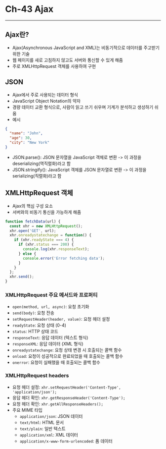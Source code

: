# Ch-43 Ajax

---

## Ajax란?
- Ajax(Asynchronous JavaScript and XML)는 비동기적으로 데이터를 주고받기 위한 기술
- 웹 페이지를 새로 고침하지 않고도 서버와 통신할 수 있게 해줌
- 주로 XMLHttpRequest 객체를 사용하여 구현

## JSON
- Ajax에서 주로 사용되는 데이터 형식
- JavaScript Object Notation의 약자
- 경량 데이터 교환 형식으로, 사람이 읽고 쓰기 쉬우며 기계가 분석하고 생성하기 쉬움
- 예시
```json
{
  "name": "John",
  "age": 30,
  "city": "New York"
}
```
- JSON.parse(): JSON 문자열을 JavaScript 객체로 변환 -> 이 과정을 deserializing(역직렬화)라고 함
- JSON.stringify(): JavaScript 객체를 JSON 문자열로 변환 -> 이 과정을 serializing(직렬화)라고 함

## XMLHttpRequest 객체
- Ajax의 핵심 구성 요소
- 서버와의 비동기 통신을 가능하게 해줌
```javascript
function fetchData(url) {
  const xhr = new XMLHttpRequest();
  xhr.open('GET', url);
  xhr.onreadystatechange = function() {
    if (xhr.readyState === 4) {
      if (xhr.status === 200) {
        console.log(xhr.responseText);
      } else {
        console.error('Error fetching data');
      }
    }
  };
  xhr.send();
}
```

### XMLHttpRequest 주요 메서드와 프로퍼티
- `open(method, url, async)`: 요청 초기화
- `send(body)`: 요청 전송
- `setRequestHeader(header, value)`: 요청 헤더 설정
- `readyState`: 요청 상태 (0-4)
- `status`: HTTP 상태 코드
- `responseText`: 응답 데이터 (텍스트 형식)
- `responseXML`: 응답 데이터 (XML 형식) 
- `onreadystatechange`: 요청 상태 변경 시 호출되는 콜백 함수
- `onload`: 요청이 성공적으로 완료되었을 때 호출되는 콜백 함수
- `onerror`: 요청이 실패했을 때 호출되는 콜백 함수

### XMLHttpRequest headers
- 요청 헤더 설정: `xhr.setRequestHeader('Content-Type', 'application/json');`
- 응답 헤더 확인: `xhr.getResponseHeader('Content-Type');`
- 요청 헤더 확인: `xhr.getAllResponseHeaders();`
- 주요 MIME 타입
  - `application/json`: JSON 데이터
  - `text/html`: HTML 문서
  - `text/plain`: 일반 텍스트
  - `application/xml`: XML 데이터
  - `application/x-www-form-urlencoded`: 폼 데이터


